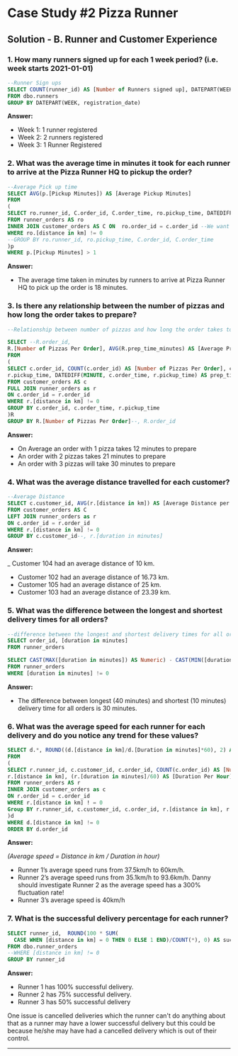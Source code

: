 # Case Study #2 Pizza Runner

## Solution - B. Runner and Customer Experience

### 1. How many runners signed up for each 1 week period? (i.e. week starts 2021-01-01)

````sql
--Runner Sign ups 
SELECT COUNT(runner_id) AS [Number of Runners signed up], DATEPART(WEEK, registration_date) AS [Registration Week]
FROM dbo.runners
GROUP BY DATEPART(WEEK, registration_date) 
````

**Answer:**

- Week 1: 1 runner registered
- Week 2: 2 runners registered
- Week 3: 1 Runner Registered

### 2. What was the average time in minutes it took for each runner to arrive at the Pizza Runner HQ to pickup the order?

````sql
--Average Pick up time
SELECT AVG(p.[Pickup Minutes]) AS [Average Pickup Minutes]
FROM
(
SELECT ro.runner_id, C.order_id, C.order_time, ro.pickup_time, DATEDIFF(MINUTE, c.order_time, ro.pickup_time) AS [Pickup Minutes]
FROM runner_orders AS ro
INNER JOIN customer_orders AS C ON  ro.order_id = c.order_id --We want to get the runners who picked up their orders in order to figure out how long it took them to get those orders on average in minutes.
WHERE ro.[distance in km] != 0
--GROUP BY ro.runner_id, ro.pickup_time, C.order_id, C.order_time
)p
WHERE p.[Pickup Minutes] > 1
````

**Answer:**

- The average time taken in minutes by runners to arrive at Pizza Runner HQ to pick up the order is 18 minutes.

### 3. Is there any relationship between the number of pizzas and how long the order takes to prepare?

````sql
--Relationship between number of pizzas and how long the order takes to prepare

SELECT --R.order_id, 
R.[Number of Pizzas Per Order], AVG(R.prep_time_minutes) AS [Average Prep time Minutes]
FROM  
(
SELECT c.order_id, COUNT(c.order_id) AS [Number of Pizzas Per Order], c.order_time,
r.pickup_time, DATEDIFF(MINUTE, c.order_time, r.pickup_time) AS prep_time_minutes
FROM customer_orders AS c
FULL JOIN runner_orders as r  
ON c.order_id = r.order_id
WHERE r.[distance in km] != 0
GROUP BY c.order_id, c.order_time, r.pickup_time
)R
GROUP BY R.[Number of Pizzas Per Order]--, R.order_id
````

**Answer:**

-  On Average an order with 1 pizza takes 12 minutes to prepare
-  An order with 2 pizzas takes 21 minutes to prepare
-  An order with 3 pizzas will take 30 minutes to prepare


### 4. What was the average distance travelled for each customer?

````sql
--Average Distance 
SELECT c.customer_id, AVG(r.[distance in km]) AS [Average Distance per customer]--, r.[duration in minutes]
FROM customer_orders AS C
LEFT JOIN runner_orders as r  
ON c.order_id = r.order_id
WHERE r.[distance in km] != 0
GROUP BY c.customer_id--, r.[duration in minutes]
````

**Answer:**


_ Customer 104 had an average distance of 10 km.
- Customer 102 had an average distance of 16.73 km.
- Customer 105 had an average distance of 25 km.
- Customer 103 had an average distance of 23.39 km.


### 5. What was the difference between the longest and shortest delivery times for all orders?



````sql
--difference between the longest and shortest delivery times for all orders
SELECT order_id, [duration in minutes]
FROM runner_orders

SELECT CAST(MAX([duration in minutes]) AS Numeric) - CAST(MIN([duration in minutes]) AS numeric) AS [Difference between Longest and Shortest Delivery Times]
FROM runner_orders
WHERE [duration in minutes] != 0
````



**Answer:**

- The difference between longest (40 minutes) and shortest (10 minutes) delivery time for all orders is 30 minutes.

### 6. What was the average speed for each runner for each delivery and do you notice any trend for these values?

````sql
SELECT d.*, ROUND((d.[distance in km]/d.[Duration in minutes]*60), 2) AS [Average Speed]
FROM 
(
SELECT r.runner_id, c.customer_id, c.order_id, COUNT(c.order_id) AS [Number of Pizzas], r.[duration in minutes],
r.[distance in km], (r.[duration in minutes]/60) AS [Duration Per Hour]
FROM runner_orders AS r 
INNER JOIN customer_orders as c 
ON r.order_id = c.order_id
WHERE r.[distance in km] ! = 0
Group BY r.runner_id, c.customer_id, c.order_id, r.[distance in km], r.[duration in minutes]
)d
WHERE d.[distance in km] != 0 
ORDER BY d.order_id
````

**Answer:**

_(Average speed = Distance in km / Duration in hour)_
- Runner 1’s average speed runs from 37.5km/h to 60km/h.
- Runner 2’s average speed runs from 35.1km/h to 93.6km/h. Danny should investigate Runner 2 as the average speed has a 300% fluctuation rate!
- Runner 3’s average speed is 40km/h

### 7. What is the successful delivery percentage for each runner?

````sql
SELECT runner_id,  ROUND(100 * SUM(
  CASE WHEN [distance in km] = 0 THEN 0 ELSE 1 END)/COUNT(*), 0) AS success_perc
FROM dbo.runner_orders
--WHERE [distance in km] != 0
GROUP BY runner_id
````

**Answer:**

- Runner 1 has 100% successful delivery.
- Runner 2 has 75% successful delivery.
- Runner 3 has 50% successful delivery

One issue is cancelled deliveries which the runner can't do anything about that as a runner may have a lower successful delivery but this could be because he/she may have had a cancelled delivery which is out of their control.
***
